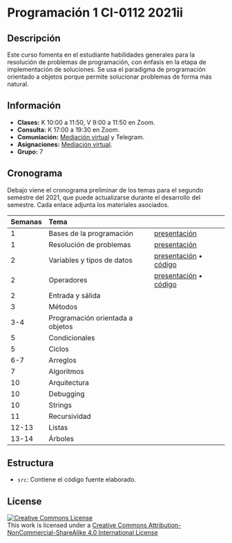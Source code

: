 # Programación 1 CI-0112 2021ii

## Descripción

Este curso fomenta en el estudiante habilidades generales para la resolución de problemas de programación, con énfasis en la etapa de implementación de soluciones. Se usa el paradigma de programación orientado a objetos porque permite solucionar problemas de forma más natural.

## Información

- **Clases:** K 10:00 a 11:50, V 9:00 a 11:50 en Zoom.
- **Consulta:** K 17:00 a 19:30 en Zoom.
- **Comuniación:** [Mediación virtual](https://mv1.mediacionvirtual.ucr.ac.cr/course/view.php?id=22549) y Telegram.
- **Asignaciones:** [Mediación virtual](https://mv1.mediacionvirtual.ucr.ac.cr/course/view.php?id=22549).
- **Grupo:** 7

## Cronograma

Debajo viene el cronograma preliminar de los temas para el segundo semestre del 2021, que puede actualizarse durante el desarrollo del semestre. Cada enlace adjunta los materiales asociados.

| Semanas        		| Tema 	|  |
| :------------- 	|:--------|:-------- |
1 | Bases de la programación | [presentación](https://mv1.mediacionvirtual.ucr.ac.cr/pluginfile.php/1768154/mod_folder/content/0/01-Intro-progra.pdf)
1 | Resolución de problemas | [presentación](https://mv1.mediacionvirtual.ucr.ac.cr/pluginfile.php/1768154/mod_folder/content/0/02-Resolucion-problemas.pdf)
2 | Variables y tipos de datos | [presentación](https://mv1.mediacionvirtual.ucr.ac.cr/pluginfile.php/1768154/mod_folder/content/0/03-Variables.pdf?forcedownload=1) • [código](./src/variables)
2 | Operadores | [presentación](https://mv1.mediacionvirtual.ucr.ac.cr/pluginfile.php/1768154/mod_folder/content/0/04-Operadores.pdf?forcedownload=1) • [código](./src/variables)
2 | Entrada y sálida | 
3 | Métodos | 
3-4 | Programación orientada a objetos | 
5 | Condicionales | 
5 | Ciclos | 
6-7 | Arreglos | 
7 | Algoritmos | 
10 | Arquitectura | 
10 | Debugging | 
10 | Strings | 
11 | Recursividad | 
12-13 | Listas | 
13-14 | Árboles | 

## Estructura

- `src`: Contiene el código fuente elaborado.

## License

<a rel="license" href="http://creativecommons.org/licenses/by-nc-sa/4.0/"><img alt="Creative Commons License" style="border-width:0" src="https://i.creativecommons.org/l/by-nc-sa/4.0/88x31.png" /></a><br />This work is licensed under a <a rel="license" href="http://creativecommons.org/licenses/by-nc-sa/4.0/">Creative Commons Attribution-NonCommercial-ShareAlike 4.0 International License</a>
